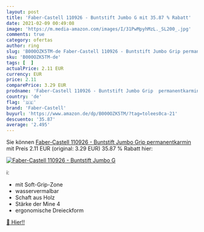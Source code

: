 ```yaml
---
layout: post
title: 'Faber-Castell 110926 - Buntstift Jumbo G mit 35.87 % Rabatt'
date: 2021-02-09 00:49:08
image: 'https://m.media-amazon.com/images/I/31PwMpyhMzL._SL200_.jpg'
comments: true
category: ofertas
author: ring
slug: 'B000OZK5TM-de Faber-Castell 110926 - Buntstift Jumbo Grip permanentkarmin'
sku: 'B000OZK5TM-de'
tags: [  ]
actualPrice: 2.11 EUR
currency: EUR
price: 2.11
comparePrice: 3.29 EUR
prodname: 'Faber-Castell 110926 - Buntstift Jumbo Grip  permanentkarmin'
country: 'de'
flag: '🇩🇪'
brand: 'Faber-Castell'
buyurl: 'https://www.amazon.de/dp/B000OZK5TM/?tag=tolees0ca-21'
descuento: '35.87'
average: '2.495'
---
```


Sie können [Faber-Castell 110926 - Buntstift Jumbo Grip  permanentkarmin](https://www.amazon.de/dp/B000OZK5TM/?tag=tolees0ca-21) mit Preis 2.11 EUR (original: 3.29 EUR) 35.87 % Rabatt hier:

[![Faber-Castell 110926 - Buntstift Jumbo G](https://m.media-amazon.com/images/I/31PwMpyhMzL._SL200_.jpg)](https://www.amazon.de/dp/B000OZK5TM/?tag=tolees0ca-21)

ℹ️:

- mit Soft-Grip-Zone
- wasservermalbar
- Schaft aus Holz
- Stärke der Mine 4
- ergonomische Dreieckform

[🛒 Hier!!](https://www.amazon.de/dp/B000OZK5TM/?tag=tolees0ca-21)
